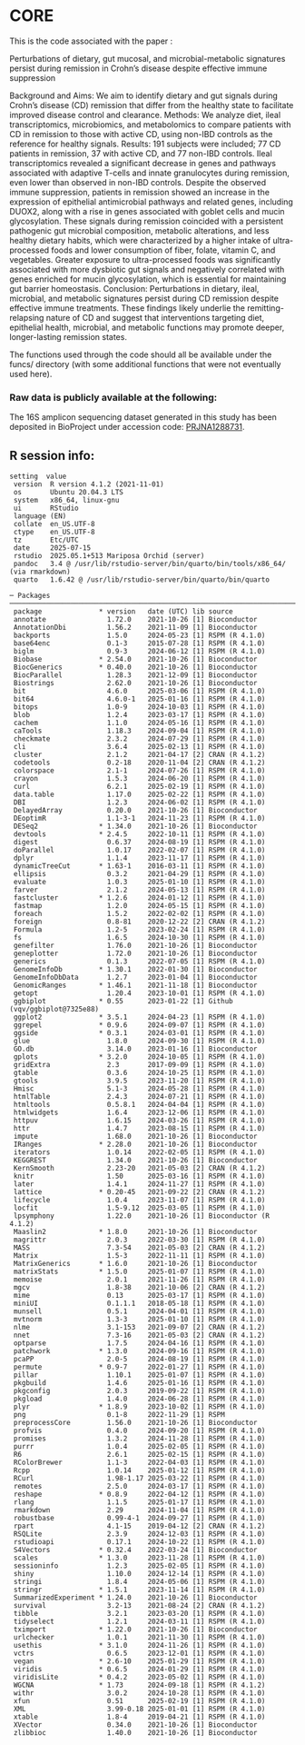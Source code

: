 # CORE

This is the code associated with the paper : 

Perturbations of dietary, gut mucosal, and microbial-metabolic signatures persist during remission in Crohn’s disease despite effective immune suppression


Background and Aims: We aim to identify dietary and gut signals during Crohn’s disease (CD) remission that differ from the healthy state to facilitate improved disease control and clearance.
Methods: We analyze diet, ileal transcriptomics, microbiomics, and metabolomics to compare patients with CD in remission to those with active CD, using non-IBD controls as the reference for healthy signals.
Results: 191 subjects were included; 77 CD patients in remission, 37 with active CD, and 77 non-IBD controls. Ileal transcriptomics revealed a significant decrease in genes and pathways associated with adaptive T-cells and innate granulocytes during remission, even lower than observed in non-IBD controls.  Despite the observed immune suppression, patients in remission showed an increase in the expression of epithelial antimicrobial pathways and related genes, including DUOX2, along with a rise in genes associated with goblet cells and mucin glycosylation. These signals during remission coincided with a persistent pathogenic gut microbial composition, metabolic alterations, and less healthy dietary habits, which were characterized by a higher intake of ultra-processed foods and lower consumption of fiber, folate, vitamin C, and vegetables. Greater exposure to ultra-processed foods was significantly associated with more dysbiotic gut signals and negatively correlated with genes enriched for mucin glycosylation, which is essential for maintaining gut barrier homeostasis.
Conclusion: Perturbations in dietary, ileal, microbial, and metabolic signatures persist during CD remission despite effective immune treatments. These findings likely underlie the remitting-relapsing nature of CD and suggest that interventions targeting diet, epithelial health, microbial, and metabolic functions may promote deeper, longer-lasting remission states.
 


The functions used through the code should all be available under the funcs/ directory (with some additional functions that were not eventually used here).  


### Raw data is publicly available at the following:

The 16S amplicon sequencing dataset generated in this study has been deposited in BioProject under accession code: [PRJNA1288731](https://www.ncbi.nlm.nih.gov/bioproject/PRJNA1288731).


## R session info:
```
setting  value
 version  R version 4.1.2 (2021-11-01)
 os       Ubuntu 20.04.3 LTS
 system   x86_64, linux-gnu
 ui       RStudio
 language (EN)
 collate  en_US.UTF-8
 ctype    en_US.UTF-8
 tz       Etc/UTC
 date     2025-07-15
 rstudio  2025.05.1+513 Mariposa Orchid (server)
 pandoc   3.4 @ /usr/lib/rstudio-server/bin/quarto/bin/tools/x86_64/ (via rmarkdown)
 quarto   1.6.42 @ /usr/lib/rstudio-server/bin/quarto/bin/quarto

─ Packages ────────────────────────────────────────────────────────────────────────────
 package              * version   date (UTC) lib source
 annotate               1.72.0    2021-10-26 [1] Bioconductor
 AnnotationDbi          1.56.2    2021-11-09 [1] Bioconductor
 backports              1.5.0     2024-05-23 [1] RSPM (R 4.1.0)
 base64enc              0.1-3     2015-07-28 [1] RSPM (R 4.1.0)
 biglm                  0.9-3     2024-06-12 [1] RSPM (R 4.1.0)
 Biobase              * 2.54.0    2021-10-26 [1] Bioconductor
 BiocGenerics         * 0.40.0    2021-10-26 [1] Bioconductor
 BiocParallel           1.28.3    2021-12-09 [1] Bioconductor
 Biostrings             2.62.0    2021-10-26 [1] Bioconductor
 bit                    4.6.0     2025-03-06 [1] RSPM (R 4.1.0)
 bit64                  4.6.0-1   2025-01-16 [1] RSPM (R 4.1.0)
 bitops                 1.0-9     2024-10-03 [1] RSPM (R 4.1.0)
 blob                   1.2.4     2023-03-17 [1] RSPM (R 4.1.0)
 cachem                 1.1.0     2024-05-16 [1] RSPM (R 4.1.0)
 caTools                1.18.3    2024-09-04 [1] RSPM (R 4.1.0)
 checkmate              2.3.2     2024-07-29 [1] RSPM (R 4.1.0)
 cli                    3.6.4     2025-02-13 [1] RSPM (R 4.1.0)
 cluster                2.1.2     2021-04-17 [2] CRAN (R 4.1.2)
 codetools              0.2-18    2020-11-04 [2] CRAN (R 4.1.2)
 colorspace             2.1-1     2024-07-26 [1] RSPM (R 4.1.0)
 crayon                 1.5.3     2024-06-20 [1] RSPM (R 4.1.0)
 curl                   6.2.1     2025-02-19 [1] RSPM (R 4.1.0)
 data.table             1.17.0    2025-02-22 [1] RSPM (R 4.1.0)
 DBI                    1.2.3     2024-06-02 [1] RSPM (R 4.1.0)
 DelayedArray           0.20.0    2021-10-26 [1] Bioconductor
 DEoptimR               1.1-3-1   2024-11-23 [1] RSPM (R 4.1.0)
 DESeq2               * 1.34.0    2021-10-26 [1] Bioconductor
 devtools             * 2.4.5     2022-10-11 [1] RSPM (R 4.1.0)
 digest                 0.6.37    2024-08-19 [1] RSPM (R 4.1.0)
 doParallel             1.0.17    2022-02-07 [1] RSPM (R 4.1.0)
 dplyr                  1.1.4     2023-11-17 [1] RSPM (R 4.1.0)
 dynamicTreeCut       * 1.63-1    2016-03-11 [1] RSPM (R 4.1.0)
 ellipsis               0.3.2     2021-04-29 [1] RSPM (R 4.1.0)
 evaluate               1.0.3     2025-01-10 [1] RSPM (R 4.1.0)
 farver                 2.1.2     2024-05-13 [1] RSPM (R 4.1.0)
 fastcluster          * 1.2.6     2024-01-12 [1] RSPM (R 4.1.0)
 fastmap                1.2.0     2024-05-15 [1] RSPM (R 4.1.0)
 foreach                1.5.2     2022-02-02 [1] RSPM (R 4.1.0)
 foreign                0.8-81    2020-12-22 [2] CRAN (R 4.1.2)
 Formula                1.2-5     2023-02-24 [1] RSPM (R 4.1.0)
 fs                     1.6.5     2024-10-30 [1] RSPM (R 4.1.0)
 genefilter             1.76.0    2021-10-26 [1] Bioconductor
 geneplotter            1.72.0    2021-10-26 [1] Bioconductor
 generics               0.1.3     2022-07-05 [1] RSPM (R 4.1.0)
 GenomeInfoDb         * 1.30.1    2022-01-30 [1] Bioconductor
 GenomeInfoDbData       1.2.7     2023-01-04 [1] Bioconductor
 GenomicRanges        * 1.46.1    2021-11-18 [1] Bioconductor
 getopt                 1.20.4    2023-10-01 [1] RSPM (R 4.1.0)
 ggbiplot             * 0.55      2023-01-22 [1] Github (vqv/ggbiplot@7325e88)
 ggplot2              * 3.5.1     2024-04-23 [1] RSPM (R 4.1.0)
 ggrepel              * 0.9.6     2024-09-07 [1] RSPM (R 4.1.0)
 ggside               * 0.3.1     2024-03-01 [1] RSPM (R 4.1.0)
 glue                   1.8.0     2024-09-30 [1] RSPM (R 4.1.0)
 GO.db                  3.14.0    2023-01-16 [1] Bioconductor
 gplots               * 3.2.0     2024-10-05 [1] RSPM (R 4.1.0)
 gridExtra              2.3       2017-09-09 [1] RSPM (R 4.1.0)
 gtable                 0.3.6     2024-10-25 [1] RSPM (R 4.1.0)
 gtools                 3.9.5     2023-11-20 [1] RSPM (R 4.1.0)
 Hmisc                  5.1-3     2024-05-28 [1] RSPM (R 4.1.0)
 htmlTable              2.4.3     2024-07-21 [1] RSPM (R 4.1.0)
 htmltools              0.5.8.1   2024-04-04 [1] RSPM (R 4.1.0)
 htmlwidgets            1.6.4     2023-12-06 [1] RSPM (R 4.1.0)
 httpuv                 1.6.15    2024-03-26 [1] RSPM (R 4.1.0)
 httr                   1.4.7     2023-08-15 [1] RSPM (R 4.1.0)
 impute                 1.68.0    2021-10-26 [1] Bioconductor
 IRanges              * 2.28.0    2021-10-26 [1] Bioconductor
 iterators              1.0.14    2022-02-05 [1] RSPM (R 4.1.0)
 KEGGREST               1.34.0    2021-10-26 [1] Bioconductor
 KernSmooth             2.23-20   2021-05-03 [2] CRAN (R 4.1.2)
 knitr                  1.50      2025-03-16 [1] RSPM (R 4.1.0)
 later                  1.4.1     2024-11-27 [1] RSPM (R 4.1.0)
 lattice              * 0.20-45   2021-09-22 [2] CRAN (R 4.1.2)
 lifecycle              1.0.4     2023-11-07 [1] RSPM (R 4.1.0)
 locfit                 1.5-9.12  2025-03-05 [1] RSPM (R 4.1.0)
 lpsymphony             1.22.0    2021-10-26 [1] Bioconductor (R 4.1.2)
 Maaslin2             * 1.8.0     2021-10-26 [1] Bioconductor
 magrittr               2.0.3     2022-03-30 [1] RSPM (R 4.1.0)
 MASS                   7.3-54    2021-05-03 [2] CRAN (R 4.1.2)
 Matrix                 1.5-3     2022-11-11 [1] RSPM (R 4.1.0)
 MatrixGenerics       * 1.6.0     2021-10-26 [1] Bioconductor
 matrixStats          * 1.5.0     2025-01-07 [1] RSPM (R 4.1.0)
 memoise                2.0.1     2021-11-26 [1] RSPM (R 4.1.0)
 mgcv                   1.8-38    2021-10-06 [2] CRAN (R 4.1.2)
 mime                   0.13      2025-03-17 [1] RSPM (R 4.1.0)
 miniUI                 0.1.1.1   2018-05-18 [1] RSPM (R 4.1.0)
 munsell                0.5.1     2024-04-01 [1] RSPM (R 4.1.0)
 mvtnorm                1.3-3     2025-01-10 [1] RSPM (R 4.1.0)
 nlme                   3.1-153   2021-09-07 [2] CRAN (R 4.1.2)
 nnet                   7.3-16    2021-05-03 [2] CRAN (R 4.1.2)
 optparse               1.7.5     2024-04-16 [1] RSPM (R 4.1.0)
 patchwork            * 1.3.0     2024-09-16 [1] RSPM (R 4.1.0)
 pcaPP                  2.0-5     2024-08-19 [1] RSPM (R 4.1.0)
 permute              * 0.9-7     2022-01-27 [1] RSPM (R 4.1.0)
 pillar                 1.10.1    2025-01-07 [1] RSPM (R 4.1.0)
 pkgbuild               1.4.6     2025-01-16 [1] RSPM (R 4.1.0)
 pkgconfig              2.0.3     2019-09-22 [1] RSPM (R 4.1.0)
 pkgload                1.4.0     2024-06-28 [1] RSPM (R 4.1.0)
 plyr                 * 1.8.9     2023-10-02 [1] RSPM (R 4.1.0)
 png                    0.1-8     2022-11-29 [1] RSPM
 preprocessCore         1.56.0    2021-10-26 [1] Bioconductor
 profvis                0.4.0     2024-09-20 [1] RSPM (R 4.1.0)
 promises               1.3.2     2024-11-28 [1] RSPM (R 4.1.0)
 purrr                  1.0.4     2025-02-05 [1] RSPM (R 4.1.0)
 R6                     2.6.1     2025-02-15 [1] RSPM (R 4.1.0)
 RColorBrewer           1.1-3     2022-04-03 [1] RSPM (R 4.1.0)
 Rcpp                   1.0.14    2025-01-12 [1] RSPM (R 4.1.0)
 RCurl                  1.98-1.17 2025-03-22 [1] RSPM (R 4.1.0)
 remotes                2.5.0     2024-03-17 [1] RSPM (R 4.1.0)
 reshape              * 0.8.9     2022-04-12 [1] RSPM (R 4.1.0)
 rlang                  1.1.5     2025-01-17 [1] RSPM (R 4.1.0)
 rmarkdown              2.29      2024-11-04 [1] RSPM (R 4.1.0)
 robustbase             0.99-4-1  2024-09-27 [1] RSPM (R 4.1.0)
 rpart                  4.1-15    2019-04-12 [2] CRAN (R 4.1.2)
 RSQLite                2.3.9     2024-12-03 [1] RSPM (R 4.1.0)
 rstudioapi             0.17.1    2024-10-22 [1] RSPM (R 4.1.0)
 S4Vectors            * 0.32.4    2022-03-24 [1] Bioconductor
 scales               * 1.3.0     2023-11-28 [1] RSPM (R 4.1.0)
 sessioninfo            1.2.3     2025-02-05 [1] RSPM (R 4.1.0)
 shiny                  1.10.0    2024-12-14 [1] RSPM (R 4.1.0)
 stringi                1.8.4     2024-05-06 [1] RSPM (R 4.1.0)
 stringr              * 1.5.1     2023-11-14 [1] RSPM (R 4.1.0)
 SummarizedExperiment * 1.24.0    2021-10-26 [1] Bioconductor
 survival               3.2-13    2021-08-24 [2] CRAN (R 4.1.2)
 tibble                 3.2.1     2023-03-20 [1] RSPM (R 4.1.0)
 tidyselect             1.2.1     2024-03-11 [1] RSPM (R 4.1.0)
 tximport             * 1.22.0    2021-10-26 [1] Bioconductor
 urlchecker             1.0.1     2021-11-30 [1] RSPM (R 4.1.0)
 usethis              * 3.1.0     2024-11-26 [1] RSPM (R 4.1.0)
 vctrs                  0.6.5     2023-12-01 [1] RSPM (R 4.1.0)
 vegan                * 2.6-10    2025-01-29 [1] RSPM (R 4.1.0)
 viridis              * 0.6.5     2024-01-29 [1] RSPM (R 4.1.0)
 viridisLite          * 0.4.2     2023-05-02 [1] RSPM (R 4.1.0)
 WGCNA                * 1.73      2024-09-18 [1] RSPM (R 4.1.2)
 withr                  3.0.2     2024-10-28 [1] RSPM (R 4.1.0)
 xfun                   0.51      2025-02-19 [1] RSPM (R 4.1.0)
 XML                    3.99-0.18 2025-01-01 [1] RSPM (R 4.1.0)
 xtable                 1.8-4     2019-04-21 [1] RSPM (R 4.1.0)
 XVector                0.34.0    2021-10-26 [1] Bioconductor
 zlibbioc               1.40.0    2021-10-26 [1] Bioconductor
```



